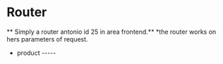 # **Router**
** Simply a router antonio id 25 in area frontend.**
*the router    works on hers parameters of request.
* product -----
